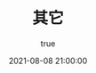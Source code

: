 ---
pageComponent: 
  name: Catalogue
  data: 
    key: 05.其它
    imgUrl: /img/ui.png
    description: 其它页
title: 其它
date: 2021-08-08 21:00:00
permalink: /other
sidebar: false
article: false
comment: false
editLink: false
author: 
  name: yuadh
  link: https://github.com/yuadh
---